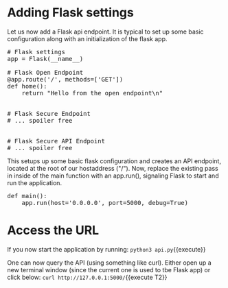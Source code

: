# Adding Flask settings
Let us now add a Flask api endpoint. It is typical to set up some basic configuration along with an initialization of the flask app.



<pre class="file" data-filename="project/api.py" data-target="insert" data-marker="# Flask settings">
# Flask settings
app = Flask(__name__)

# Flask Open Endpoint
@app.route('/', methods=['GET'])
def home():
    return "Hello from the open endpoint\n"


# Flask Secure Endpoint
# ... spoiler free


# Flask Secure API Endpoint
# ... spoiler free
</pre>



This setups up some basic flask configuration and creates an API endpoint, located at the root of our hostaddress ("/").
Now, replace the existing pass in inside of the main function with an app.run(), signaling Flask to start and run the application. 

<pre class="file" data-filename="project/api.py" data-target="insert" data-marker="def main():
    pass">
def main():
    app.run(host='0.0.0.0', port=5000, debug=True)
</pre>

# Access the URL
If you now start the application by running:
```python3 api.py```{{execute}}

One can now query the API (using something like curl). Either open up a new terminal window (since the current one is used to tbe Flask app) or click below:
```curl http://127.0.0.1:5000/```{{execute T2}}
